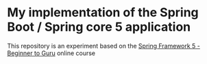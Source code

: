 # My implementation of the Spring Boot / Spring core 5 application 
This repository is an experiment based on the [Spring Framework 5 - Beginner to Guru](https://courses.springframework.guru/p/spring-framework-5-begginer-to-guru) online course
